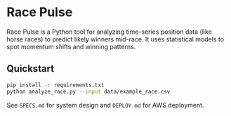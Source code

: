 # Race Pulse

Race Pulse is a Python tool for analyzing time-series position data (like horse races) to predict likely winners mid-race. It uses statistical models to spot momentum shifts and winning patterns.

## Quickstart

```bash
pip install -r requirements.txt
python analyze_race.py --input data/example_race.csv
```

See `SPECS.md` for system design and `DEPLOY.md` for AWS deployment.
